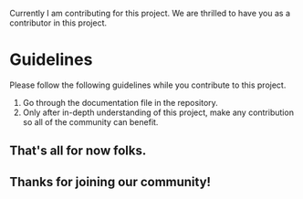 Currently I am contributing for this project. We are thrilled to have you as a contributor in this project.  
# Guidelines
Please follow the following guidelines while you contribute to this project.
1. Go through the documentation file in the repository.
2. Only after in-depth understanding of this project, make any contribution so all of the community can benefit.

## That's all for now folks.
## Thanks for joining our community!


